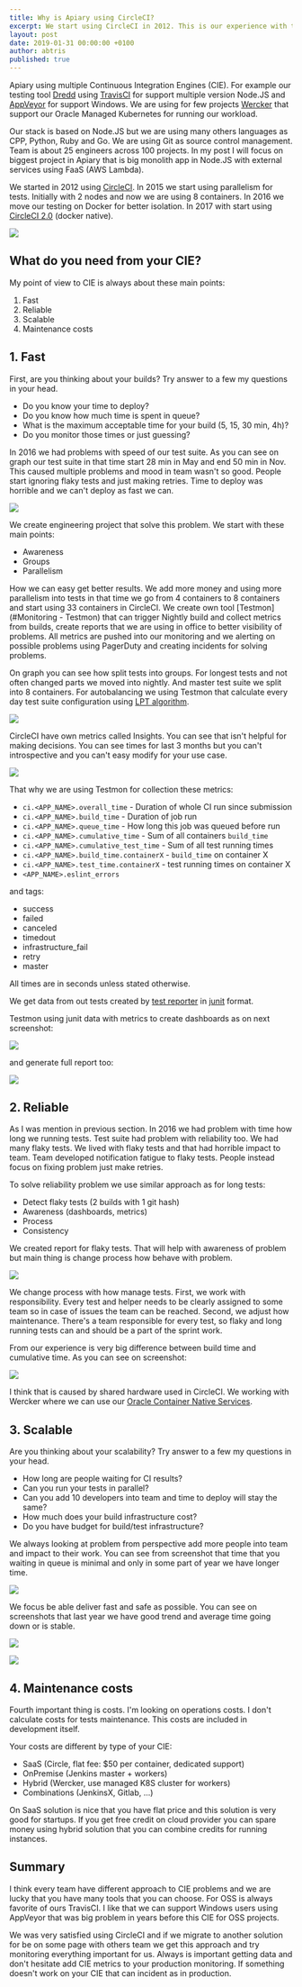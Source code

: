 ```yaml
---
title: Why is Apiary using CircleCI?
excerpt: We start using CircleCI in 2012. This is our experience with them in last 7 years.
layout: post
date: 2019-01-31 00:00:00 +0100
author: abtris
published: true
---
```


Apiary using multiple Continuous Integration Engines (CIE). For example our testing tool [Dredd](https://dredd.org/en/latest/) using [TravisCI](https://travis-ci.org/) for support multiple version Node.JS and [AppVeyor](https://www.appveyor.com/) for support Windows.
We are using for few projects [Wercker](https://www.oracle.com/corporate/acquisitions/wercker/) that support our Oracle Managed Kubernetes for running our workload.


Our stack is based on Node.JS but we are using many others languages as CPP, Python, Ruby and Go. We are using Git as source control management.  Team is about 25 engineers across 100 projects. In my post I will focus on biggest project in Apiary that is big monolith app in Node.JS with external services using FaaS (AWS Lambda).

We started in 2012 using [CircleCI](https://circleci.com/). In 2015 we start using parallelism for tests. Initially with 2 nodes and now we are using 8 containers. In 2016 we move our testing on Docker for better isolation. In 2017 with start using [CircleCI 2.0](https://circleci.com/blog/say-hello-to-circleci-2-0/) (docker native).

![](/images/2019-01-11-Why-is-Apiary-using-CircleCI/apiary_timeline_small.jpg)


## What do you need from your CIE?

My point of view to CIE is always about these main points:

1. Fast
2. Reliable
3. Scalable
4. Maintenance costs


## 1. Fast

First, are you thinking about your builds? Try answer to a few my questions in your head.

- Do you know your time to deploy?
- Do you know how much time is spent in queue?
- What is the maximum acceptable time for your build (5, 15, 30 min, 4h)?
- Do you monitor those times or just guessing?

In 2016 we had problems with speed of our test suite. As you can see on graph our test suite in that time start 28 min in May and end 50 min in Nov. This caused multiple problems and mood in team wasn't so good. People start ignoring flaky tests and just making retries. Time to deploy was horrible and we can't deploy as fast we can.

![](/images/2019-01-11-Why-is-Apiary-using-CircleCI/buildtimes.png)

We create engineering project that solve this problem. We start with these main points:

- Awareness
- Groups
- Parallelism

How we can easy get better results. We add more money and using more parallelism into tests in that time we go from 4 containers to 8 containers and start using 33 containers in CircleCI. We create own tool [Testmon](#Monitoring - Testmon) that can trigger Nightly build and collect metrics from builds, create reports that we are using in office to better visibility of problems. All metrics are pushed into our monitoring and we alerting on possible problems using PagerDuty and creating incidents for solving problems.

On graph you can see how split tests into groups. For longest tests and not often changed parts we moved into nightly. And master test suite we split into 8 containers. For autobalancing we using Testmon that calculate every day test suite configuration using [LPT algorithm](https://en.wikipedia.org/wiki/Multiprocessor_scheduling#Algorithms).

![](/images/2019-01-11-Why-is-Apiary-using-CircleCI/timing_small.png)

CircleCI have own metrics called Insights. You can see that isn't helpful for making decisions. You can see times for last 3 months but you can't introspective and you can't easy modify for your use case.

![](/images/2019-01-11-Why-is-Apiary-using-CircleCI/circleci-insights_small.jpg)

That why we are using Testmon for collection these metrics:

- `ci.<APP_NAME>.overall_time` - Duration of whole CI run since submission
- `ci.<APP_NAME>.build_time` - Duration of job run
- `ci.<APP_NAME>.queue_time` - How long this job was queued before run
- `ci.<APP_NAME>.cumulative_time` - Sum of all containers `build_time`
- `ci.<APP_NAME>.cumulative_test_time` - Sum of all test running times
- `ci.<APP_NAME>.build_time.containerX` - `build_time` on container X
- `ci.<APP_NAME>.test_time.containerX` - test running times on container X
- `<APP_NAME>.eslint_errors`

and tags:

- success
- failed
- canceled
- timedout
- infrastructure_fail
- retry
- master

All times are in seconds unless stated otherwise.

We get data from out tests created by [test reporter](https://github.com/michaelleeallen/mocha-junit-reporter) in [junit](https://junit.org/) format.

Testmon using junit data with metrics to create dashboards as on next screenshot:

![](/images/2019-01-11-Why-is-Apiary-using-CircleCI/long-running-dashboard_small.jpg)

and generate full report too:

![](/images/2019-01-11-Why-is-Apiary-using-CircleCI/long-running-full-report-05-2018_small.jpg)


## 2. Reliable

As I was mention in previous section. In 2016 we had problem with time how long we running tests. Test suite had problem with reliability too. We had many flaky tests. We lived with flaky tests and that had horrible impact to team. Team developed notification fatigue to flaky tests. People instead focus on fixing problem just make retries.

To solve reliability problem we use similar approach as for long tests:

- Detect flaky tests (2 builds with 1 git hash)
- Awareness (dashboards, metrics)
- Process
- Consistency

We created report for flaky tests. That will help with awareness of problem but main thing is change process how behave with problem.

![](/images/2019-01-11-Why-is-Apiary-using-CircleCI/flaky-full-report_small.jpg)

We change process with how manage tests. First, we work with responsibility. Every test and helper needs to be clearly assigned to some team so in case of issues the team can be reached. Second, we adjust how maintenance. There's a team responsible for every test, so flaky and long running tests can and should be a part of the sprint work.


From our experience is very big difference between build time and cumulative time. As you can see on screenshot:

![](/images/2019-01-11-Why-is-Apiary-using-CircleCI/datadog-ci-cumulative-time-1y_small.jpg)

I think that is caused by shared hardware used in CircleCI. We working with Wercker where we can use our [Oracle Container Native Services](https://cloud.oracle.com/en_US/containers).

## 3. Scalable

Are you thinking about your scalability? Try answer to a few my questions in your head.

- How long are people waiting for CI results?
- Can you run your tests in parallel?
- Can you add 10 developers into team and time to deploy will stay the same?
- How much does your build infrastructure cost?
- Do you have budget for build/test infrastructure?

We always looking at problem from perspective add more people into team and impact to their work. You can see from screenshot that time that you waiting in queue is minimal and only in some part of year we have longer time.

![](/images/2019-01-11-Why-is-Apiary-using-CircleCI/datadog-ci-queue-time-trend-1y_small.jpg)

We focus be able deliver fast and safe as possible. You can see on screenshots that last year we have good trend and average time going down or is stable.

![](/images/2019-01-11-Why-is-Apiary-using-CircleCI/datadog-ci-build-time-master-1y_small.jpg)



![](/images/2019-01-11-Why-is-Apiary-using-CircleCI/datadog-ci-container-time-trend-1y_small.jpg)



## 4. Maintenance costs

Fourth important thing is costs. I'm looking on operations costs. I don't calculate costs for tests maintenance. This costs are included in development itself.

Your costs are different by type of your CIE:

- SaaS (Circle, flat fee: $50 per container, dedicated support)
- OnPremise (Jenkins master + workers)
- Hybrid (Wercker, use managed K8S cluster for workers)
- Combinations (JenkinsX, Gitlab, ...)

On SaaS solution is nice that you have flat price and this solution is very good for startups. If you get free credit on cloud provider you can spare money using hybrid solution that you can combine credits for running instances.

## Summary

I think every team have different approach to CIE problems and we are lucky that you have many tools that you can choose. For OSS is always favorite of ours TravisCI. I like that we can support Windows users using AppVeyor that was big problem in years before this CIE for OSS projects.

We was very satisfied using CircleCI and if we migrate to another solution for be on some page with others team we get this approach and try monitoring everything important for us. Always is important getting data and don't hesitate add CIE metrics to your production monitoring. If something doesn't work on your CIE that can incident as in production.
